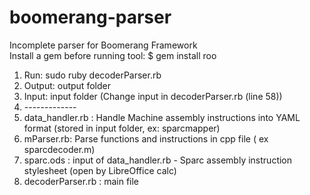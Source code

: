 # boomerang-parser 
Incomplete parser for Boomerang Framework <br>
Install a gem before running tool: $ gem install roo <br>
1. Run: sudo ruby decoderParser.rb <br>
2. Output: output folder <br>
3. Input: input folder (Change input in decoderParser.rb (line 58)) <br>
4. -------------<br>
5. data_handler.rb : Handle Machine assembly instructions into YAML format (stored in input folder, ex: sparcmapper) <br>
6. mParser.rb: Parse functions and instructions in cpp file ( ex sparcdecoder.m) <br>
7. sparc.ods : input of data_handler.rb - Sparc assembly instruction stylesheet (open by LibreOffice calc) <br>
8. decoderParser.rb : main file 

